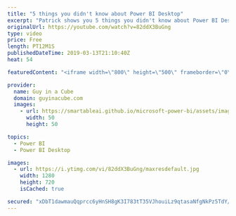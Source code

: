 ```yaml
---
title: "5 things you didn't know about Power BI Desktop"
excerpt: "Patrick shows you 5 things you didn't know about Power BI Desktop. Some potentially hidden things that may not be obvious and will help you out when creating Power BI reports within Power BI Desktop.  ******** LET'S CONNECT! ********  -- http://twitter.com/guyinacube -- http://twitter.com/awsaxton --"
originalUrl: https://youtube.com/watch?v=82ddX3BuGng
type: video
price: Free
length: PT12M1S
publishedDateTime: 2019-03-13T21:10:40Z
heat: 54

featuredContent: "<iframe width=\"800\" height=\"500\" frameborder=\"0\" src=\"https://www.youtube.com/embed/82ddX3BuGng\" allow=\"accelerometer; autoplay; encrypted-media; gyroscope; picture-in-picture\" allowfullscreen></iframe>"

provider:
  name: Guy in a Cube
  domain: guyinacube.com
  images:
    - url: https://smartableai.github.io/microsoft-power-bi/assets/images/organizations/guyinacube.com-50x50.jpg
      width: 50
      height: 50

topics:
  - Power BI
  - Power BI Desktop

images:
  - url: https://i.ytimg.com/vi/82ddX3BuGng/maxresdefault.jpg
    width: 1280
    height: 720
    isCached: true

secured: "xDbT1dawmauQqprcc6yHnSH8gK3I783tT35VJhouiLz9qtasaNfgNkPz5TdY/QjOe8mrOPEM1pBtARiVTyLm4xax6VpEOQSqUzBy9zBWo91/YnTh5HzPZS9P82jeQar2xdLfQXBHc8QYtR5iwMxiqlHMhCcZMdtb1y7L8EPwdDG3Fh4/3DbcZnjjJut7+L9WBBfJt2+/uWo+Q3+qzbg+BMvTT0sHmwWAGeoTV+NKAZ/AmXbJG61QwUlE7YPMP+WdP1y1a0x5Xwg/wVCyAbkNZ5S4LWBhyC1QROk7bSyFd07Wf+UbWWKCQq5MR6JPNfAbmwjEGovv7JdcGzaalktVousmzoNVOzFNkH0UdxnKgLXNGACRPcosTeJO7Kvu99LfmwSoSPHvVT8dqlVbgNj/mn1SViuBW8jS1xNTMGiv5f0=;3LE4ktemjVg0foKe5uaUhw=="
---
```


